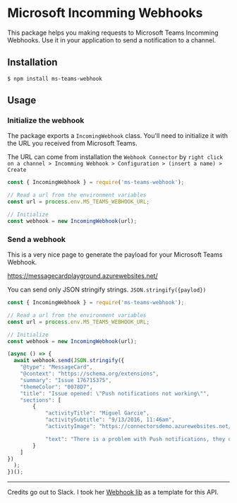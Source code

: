 # Microsoft Incomming Webhooks
This package helps you making requests to Microsoft Teams Incomming Webhooks. Use it in your application to send a notification to a channel.

## Installation

```shell
$ npm install ms-teams-webhook
```

## Usage

### Initialize the webhook

The package exports a `IncomingWebhook` class. You'll need to initialize it with the URL you received from Microsoft Teams.

The URL can come from installation the `Webhook Connector` by `right click on a channel > Incomming Webhook > Configuration > (insert a name) > Create`


```javascript
const { IncomingWebhook } = require('ms-teams-webhook');

// Read a url from the environment variables
const url = process.env.MS_TEAMS_WEBHOOK_URL;

// Initialize
const webhook = new IncomingWebhook(url);
```

### Send a webhook

This is a very nice page to generate the payload for your Microsoft Teams Webhook.

https://messagecardplayground.azurewebsites.net/

You can send only JSON stringify strings. `JSON.stringify({paylod})`

```javascript
const { IncomingWebhook } = require('ms-teams-webhook');

// Read a url from the environment variables
const url = process.env.MS_TEAMS_WEBHOOK_URL;

// Initialize
const webhook = new IncomingWebhook(url);

(async () => {
  await webhook.send(JSON.stringify({
	"@type": "MessageCard",
	"@context": "https://schema.org/extensions",
	"summary": "Issue 176715375",
	"themeColor": "0078D7",
	"title": "Issue opened: \"Push notifications not working\"",
	"sections": [
		{
			"activityTitle": "Miguel Garcie",
			"activitySubtitle": "9/13/2016, 11:46am",
			"activityImage": "https://connectorsdemo.azurewebsites.net/images/MSC12_Oscar_002.jpg",

			"text": "There is a problem with Push notifications, they don't seem to be picked up by the connector."
		}
	]
})
  );
})();

```

---

Credits go out to Slack. I took her [Webhook lib](https://github.com/slackapi/node-slack-sdk/blob/master/packages/webhook/README.md) as a template for this API.
